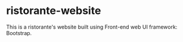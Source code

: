 # ristorante-website
This is a ristorante's website built using Front-end web UI framework: Bootstrap.
